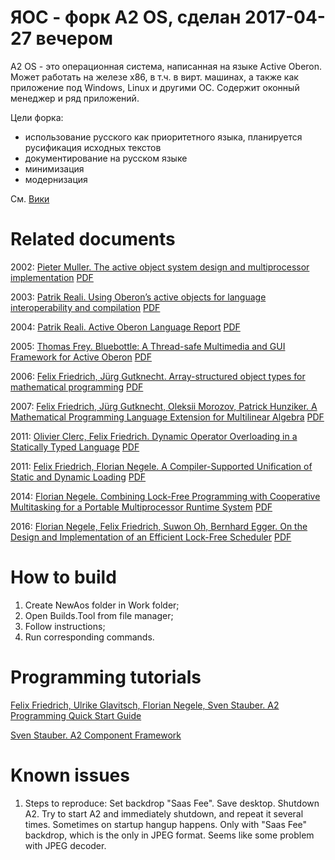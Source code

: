 ﻿# ЯОС - форк A2 OS, сделан 2017-04-27 вечером

A2 OS - это операционная система, написанная на языке Active Oberon. Может работать на железе x86, в т.ч. в вирт. машинах, 
а также как приложение под Windows, Linux и другими ОС. Содержит оконный менеджер и ряд приложений. 

Цели форка:

- использование русского как приоритетного языка, планируется русификация исходных текстов
- документирование на русском языке
- минимизация
- модернизация


См. [Вики](http://вики-ч115.программирование-по-русски.рф/Ч115/Ч115)


# Related documents
2002: [Pieter Muller. The active object system design and multiprocessor implementation](https://www.research-collection.ethz.ch/handle/20.500.11850/147091) [PDF](Docs/2002_ActiveObjectSystemDesign.pdf)

2003: [Patrik Reali. Using Oberon’s active objects for language interoperability and compilation](https://www.research-collection.ethz.ch/handle/20.500.11850/72831) [PDF](Docs/2003_ActiveObjectsLanguageInteroperability.pdf)

2004: [Patrik Reali. Active Oberon Language Report](https://oberoncore.ru/_media/wiki/lang/reali_p.active_oberon_language_report.en.pdf) [PDF](Docs/2004_ActiveOberonLanguageReport.pdf)

2005: [Thomas Frey. Bluebottle: A Thread-safe Multimedia and GUI Framework for Active Oberon](https://www.research-collection.ethz.ch/handle/20.500.11850/72739) [PDF](Docs/2005_Bluebottle.pdf)

2006: [Felix Friedrich, Jürg Gutknecht. Array-structured object types for mathematical programming](http://people.inf.ethz.ch/felixf/pdfs/2006_ArrayStructuredOT.pdf) [PDF](Docs/2006_ArrayStructuredObjectTypes.pdf)

2007: [Felix Friedrich, Jürg Gutknecht, Oleksii Morozov, Patrick Hunziker. A Mathematical Programming Language Extension for Multilinear Algebra](http://people.inf.ethz.ch/felixf/pdfs/2007_ProgrammingMultilinearAlgebra.pdf) [PDF](Docs/2007_ProgrammingMultilinearAlgebra.pdf)

2011: [Olivier Clerc, Felix Friedrich. Dynamic Operator Overloading in a Statically Typed Language](http://people.inf.ethz.ch/felixf/pdfs/2011_DynamicOperatorOverloading.pdf) [PDF](Docs/2011_DynamicOperatorOverloading.pdf)

2011: [Felix Friedrich, Florian Negele. A Compiler-Supported Unification of Static and Dynamic Loading](http://people.inf.ethz.ch/felixf/pdfs/2011_UnifiedStaticDynamicLoading.pdf) [PDF](Docs/2011_UnifiedStaticDynamicLoading.pdf)

2014: [Florian Negele. Combining Lock-Free Programming with Cooperative Multitasking for a Portable Multiprocessor Runtime System](https://www.research-collection.ethz.ch/handle/20.500.11850/154828) [PDF](Docs/2014_LockFreeProgramming.pdf)

2016: [Florian Negele, Felix Friedrich, Suwon Oh, Bernhard Egger. On the Design and Implementation of an Efficient Lock-Free Scheduler](http://people.inf.ethz.ch/felixf/pdfs/2016_JSSP_OnTheDesignOfALockFreeScheduler.pdf) [PDF](Docs/2016_OnTheDesignOfALockFreeScheduler.pdf)

# How to build
1. Create NewAos folder in Work folder;
2. Open Builds.Tool from file manager;
3. Follow instructions;
4. Run corresponding commands.

# Programming tutorials
[Felix Friedrich, Ulrike Glavitsch, Florian Negele, Sven Stauber. A2 Programming Quick Start Guide](Docs/A2%20Programming%20Quick%20Start%20Guide.pdf)

[Sven Stauber. A2 Component Framework](Docs/A2%20Component%20Framework.pdf)

# Known issues
1. Steps to reproduce: Set backdrop "Saas Fee". Save desktop. Shutdown A2. Try to start A2 and immediately shutdown, and repeat it several times. Sometimes on startup hangup happens. Only with "Saas Fee" backdrop, which is the only in JPEG format. Seems like some problem with JPEG decoder.


